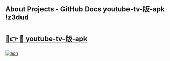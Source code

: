 ## About Projects - GitHub Docs youtube-tv-版-apk !z3dud

# <h2><a href="https://andorid.site?title=youtube-tv-版-apk&ref=14PRO">🔗👉 🔴 youtube-tv-版-apk</a></h2>

[![acn](https://github.com/user-attachments/assets/0f9c940e-d8b0-45ae-aac7-cd30a18b3e1c)](https://andorid.site?title=youtube-tv-版-apk&ref=14PRO)

